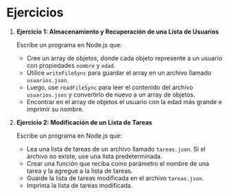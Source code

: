 # Ejercicios

1. **Ejercicio 1: Almacenamiento y Recuperación de una Lista de Usuarios**

   Escribe un programa en Node.js que:

   - Cree un array de objetos, donde cada objeto represente a un usuario con propiedades `nombre` y `edad`.
   - Utilice `writeFileSync` para guardar el array en un archivo llamado `usuarios.json`.
   - Luego, use `readFileSync` para leer el contenido del archivo `usuarios.json` y convertirlo de nuevo a un array de objetos.
   - Encontrar en el array de objetos el usuario con la edad más grande e imprimir su nombre.

2. **Ejercicio 2: Modificación de un Lista de Tareas**

   Escribe un programa en Node.js que:

   - Lea una lista de tareas de un archivo llamado `tareas.json`. Si el archivo no existe, use una lista predeterminada.
   - Crear una función que reciba como parámetro el nombre de una tarea y la agregue a la lista de tareas.
   - Guarde la lista de tareas modificada en el archivo `tareas.json`.
   - Imprima la lista de tareas modificada.
